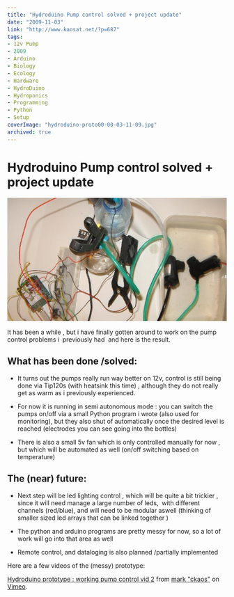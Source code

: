 ```yaml
---
title: "Hydroduino Pump control solved + project update"
date: "2009-11-03"
link: "http://www.kaosat.net/?p=687"
tags:
- 12v Pump
- 2009
- Arduino
- Biology
- Ecology
- Hardware
- HydroDuino
- Hydroponics
- Programming
- Python
- Setup
coverImage: "hydroduino-proto00-00-03-11-09.jpg"
archived: true
---
```




# Hydroduino Pump control solved + project update 

[![hydroduino-proto00-00-03-11-09](./assets/hydroduino-proto00-00-03-11-09.jpg "hydroduino-proto00-00-03-11-09")](./assets/hydroduino-proto00-00-03-11-09.jpg)

It has been a while , but i have finally gotten around to work on the pump control problems i  previously had  and here is the result.

## What has been done /solved:

- It turns out the pumps really run way better on 12v, control is still being done via Tip120s (with heatsink this time) , although they do not really get as warm as i previously experienced.

- For now it is running in semi autonomous mode : you can switch the pumps on/off via a small Python program i wrote (also used for monitoring), but they also shut of automatically once the desired level is reached (electrodes you can see going into the bottles)

- There is also a small 5v fan which is only controlled manually for now , but which will be automated as well (on/off switching based on temperature)

## The (near) future:

- Next step will be led lighting control , which will be quite a bit trickier , since it will need manage a large number of leds,  with different channels (red/blue), and will need to be modular aswell (thinking of smaller sized led arrays that can be linked together )

- The python and arduino programs are pretty messy for now, so a lot of work will go into that area as well

- Remote control, and dataloging is also planned /partially implemented

Here are a few videos of the (messy) prototype: 

[Hydroduino prototype : working pump control vid 2](http://vimeo.com/7422292) from [mark "ckaos"](http://vimeo.com/user1581901) on [Vimeo](http://vimeo.com).